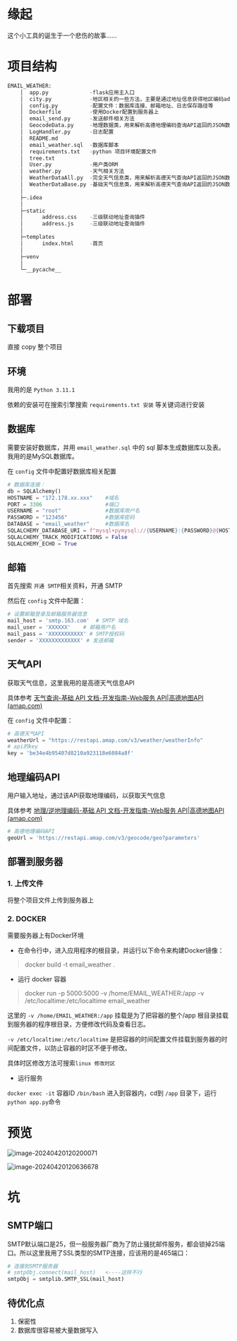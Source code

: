 # 缘起

这个小工具的诞生于一个悲伤的故事......
# 项目结构

```python
EMAIL_WEATHER:
    │  app.py             -flask应用主入口
    │  city.py            -地区相关的一些方法，主要是通过地址信息获得地区编码adcode
    │  config.py          -配置文件：数据库连接、邮箱地址、日志保存路径等
    │  Dockerfile         -使用Docker配置到服务器上
    │  email_send.py      -发送邮件相关方法
    │  GeocodeData.py     -地理数据类，用来解析高德地理编码查询API返回的JSON数据
    │  LogHandler.py      -日志配置
    │  README.md
    │  email_weather.sql  -数据库脚本
    │  requirements.txt   -python 项目环境配置文件
    │  tree.txt
    │  User.py            -用户类ORM
    │  weather.py         -天气相关方法
    │  WeatherDataAll.py  -完全天气信息类，用来解析高德天气查询API返回的JSON数据
    │  WeatherDataBase.py -基础天气信息类，用来解析高德天气查询API返回的JSON数据
    │
    ├─.idea
    │
    ├─static
    │      address.css    -三级联动地址查询插件
    │      address.js     -三级联动地址查询插件
    │
    ├─templates
    │      index.html     -首页
    │
    ├─venv
    │
    └─__pycache__
```

# 部署

## 下载项目

直接 copy 整个项目

## 环境

我用的是 `Python 3.11.1`

依赖的安装可在搜索引擎搜索 `requirements.txt 安装` 等关键词进行安装

## 数据库

需要安装好数据库，并用 `email_weather.sql` 中的 sql 脚本生成数据库以及表。我用的是MySQL数据库。

在 `config` 文件中配置好数据库相关配置

```python
# 数据库连接：
db = SQLAlchemy()
HOSTNAME = "172.178.xx.xxx"    #域名
PORT = 3306                    #端口
USERNAME = "root"              #数据库用户名
PASSWORD = "123456"            #数据库密码
DATABASE = "email_weather"     #数据库名  
SQLALCHEMY_DATABASE_URI = f"mysql+pymysql://{USERNAME}:{PASSWORD}@{HOSTNAME}:{PORT}/{DATABASE}?charset=utf8mb4"
SQLALCHEMY_TRACK_MODIFICATIONS = False
SQLALCHEMY_ECHO = True
```

## 邮箱

首先搜索 `开通 SMTP`相关资料，开通 SMTP

然后在 `config` 文件中配置：

```python
# 设置邮箱登录及邮箱服务器信息
mail_host = 'smtp.163.com'  # SMTP 域名
mail_user = 'XXXXXX'    # 邮箱用户名
mail_pass = 'XXXXXXXXXXX' # SMTP授权码
sender = 'XXXXXXXXXXXXX' # 发送邮箱
```

## 天气API

获取天气信息，这里我用的是高德天气信息API

具体参考  [天气查询-基础 API 文档-开发指南-Web服务 API|高德地图API (amap.com)](https://lbs.amap.com/api/webservice/guide/api/weatherinfo)

在 `config` 文件中配置：

```python
# 高德天气API
weatherUrl = "https://restapi.amap.com/v3/weather/weatherInfo"
# api的key
key = 'be34e4b95407d8210a923118e6084a8f'
```

##  地理编码API

用户输入地址，通过该API获取地理编码，以获取天气信息

具体参考 [地理/逆地理编码-基础 API 文档-开发指南-Web服务 API|高德地图API (amap.com)](https://lbs.amap.com/api/webservice/guide/api/georegeo)

```python
# 高德地理编码API
geoUrl = 'https://restapi.amap.com/v3/geocode/geo?parameters'
```

## 部署到服务器

### 1. 上传文件

将整个项目文件上传到服务器上

### 2. DOCKER

需要服务器上有Docker环境

- 在命令行中，进入应用程序的根目录，并运行以下命令来构建Docker镜像：

> docker build -t email_weather .

- 运行 docker 容器

> docker run -p 5000:5000  -v /home/EMAIL_WEATHER:/app  -v /etc/localtime:/etc/localtime  email_weather

这里的 `-v /home/EMAIL_WEATHER:/app` 挂载是为了把容器的整个/app 根目录挂载到服务器的程序根目录，方便修改代码及查看日志。

`-v /etc/localtime:/etc/localtime` 是把容器的时间配置文件挂载到服务器的时间配置文件，以防止容器的时区不便于修改。

具体时区修改方法可搜索`linux 修改时区`

- 运行服务

`docker exec -it` 容器ID `/bin/bash` 进入到容器内，cd到 `/app` 目录下，运行`python app.py`命令

# 预览

![image-20240420120200071](../../source/images/EMAIL_WEATHER/image-20240420120200071.png)

![image-20240420120636678](../../source/images/EMAIL_WEATHER/image-20240420120636678.png)

# 坑

## SMTP端口

SMTP默认端口是25，但一般服务器厂商为了防止骚扰邮件服务，都会锁掉25端口。所以这里我用了SSL类型的SMTP连接，应该用的是465端口：

```python
# 连接到SMTP服务器
# smtpObj.connect(mail_host)   <----这样不行
smtpObj = smtplib.SMTP_SSL(mail_host)

```

## 待优化点

1. 保密性
2. 数据库很容易被大量数据写入
